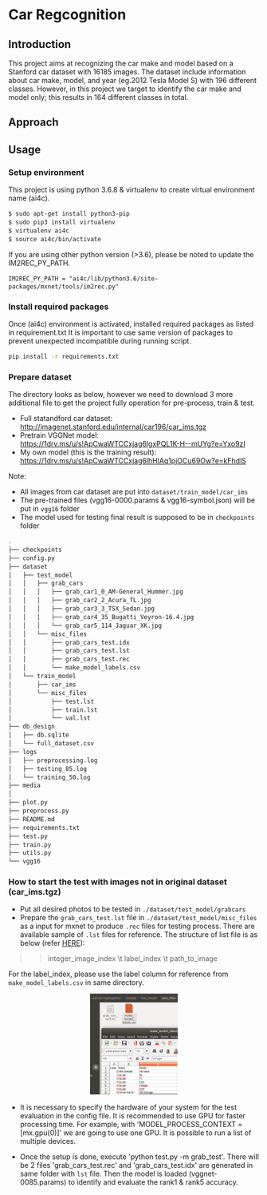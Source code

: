 # Car Regcognition

## Introduction
This project aims at recognizing the car make and model based on a Stanford car dataset with 16185 images. The dataset include information about car make, model, and year (eg.2012 Tesla Model S) with 196 different classes. However, in this project we target to identify the car make and model only; this results in 164 different classes in total.


## Approach

## Usage
### Setup environment
This project is using python 3.6.8 & virtualenv to create virtual environment name (ai4c).
```bash
$ sudo apt-get install python3-pip
$ sudo pip3 install virtualenv
$ virtualenv ai4c
$ source ai4c/bin/activate
```
If you are using other python version (>3.6), please be noted to update the IM2REC_PY_PATH. 
```
IM2REC_PY_PATH = "ai4c/lib/python3.6/site-packages/mxnet/tools/im2rec.py"
```

### Install required packages
Once (ai4c) environment is activated, installed required packages as listed in requirement.txt
It is important to use same version of packages to prevent unexpected incompatible during running script.
```bash
pip install -r requirements.txt
```

### Prepare dataset
The directory looks as below, however we need to download 3 more additional file to get the project fully operation for pre-process, train & test.
* Full statandford car dataset: http://imagenet.stanford.edu/internal/car196/car_ims.tgz
* Pretrain VGGNet model: https://1drv.ms/u/s!ApCwaWTCCxjag6lgxPQL1K-H--mUYg?e=Yxo9zI
* My own model (this is the training result): https://1drv.ms/u/s!ApCwaWTCCxjag6lhHlAq1pjOCu69Ow?e=kFhdlS

Note:
* All images from car dataset are put into `dataset/train_model/car_ims`
* The pre-trained files (vgg16-0000.params & vgg16-symbol.json) will be put in `vgg16` folder
* The model used for testing final result is supposed to be in `checkpoints` folder

```bash
.
├── checkpoints
├── config.py
├── dataset
│   ├── test_model
│   │   ├── grab_cars
│   │   │   ├── grab_car1_0_AM-General_Hummer.jpg
│   │   │   ├── grab_car2_2_Acura_TL.jpg
│   │   │   ├── grab_car3_3_TSX_Sedan.jpg
│   │   │   ├── grab_car4_35_Bugatti_Veyron-16.4.jpg
│   │   │   └── grab_car5_114_Jaguar_XK.jpg
│   │   └── misc_files
│   │       ├── grab_cars_test.idx
│   │       ├── grab_cars_test.lst
│   │       ├── grab_cars_test.rec
│   │       └── make_model_labels.csv
│   └── train_model
│       ├── car_ims
│       └── misc_files
│           ├── test.lst
│           ├── train.lst
│           └── val.lst
├── db_design
│   ├── db.sqlite
│   └── full_dataset.csv
├── logs
│   ├── preprocessing.log
│   ├── testing_85.log
│   └── training_50.log
├── media
│
├── plot.py
├── preprocess.py
├── README.md
├── requirements.txt
├── test.py
├── train.py
├── utils.py
└── vgg16
```

### How to start the test with images not in original dataset (car_ims.tgz)
* Put all desired photos to be tested in `./dataset/test_model/grabcars`
* Prepare the `grab_cars_test.lst` file in `./dataset/test_model/misc_files` as a input for mxnet to produce `.rec` files for testing process. There are available sample of `.lst` files for reference. The structure of list file is as below (refer [HERE](https://mxnet.incubator.apache.org/versions/master/faq/recordio.html)):
> > integer_image_index \t label_index \t path_to_image


For the label_index, please use the label column for reference from  `make_model_labels.csv` in same directory. 
<p align="center">
  <img src="./media/grab_test_make_model_id_reference.png" width="35%">
</p>

* It is necessary to specify the hardware of your system for the test evaluation in the config file. It is recommended to use GPU for faster processing time. For example, with 'MODEL_PROCESS_CONTEXT = [mx.gpu(0)]' we are going to use one GPU. It is possible to run a list of multiple devices.

* Once the setup is done, execute 'python test.py -m grab_test'. There will be 2 files 'grab_cars_test.rec' and 'grab_cars_test.idx' are generated in same folder with `lst` file. Then the model is loaded (vggnet-0085.params) to identify and evaluate the rank1 & rank5 accuracy. 
